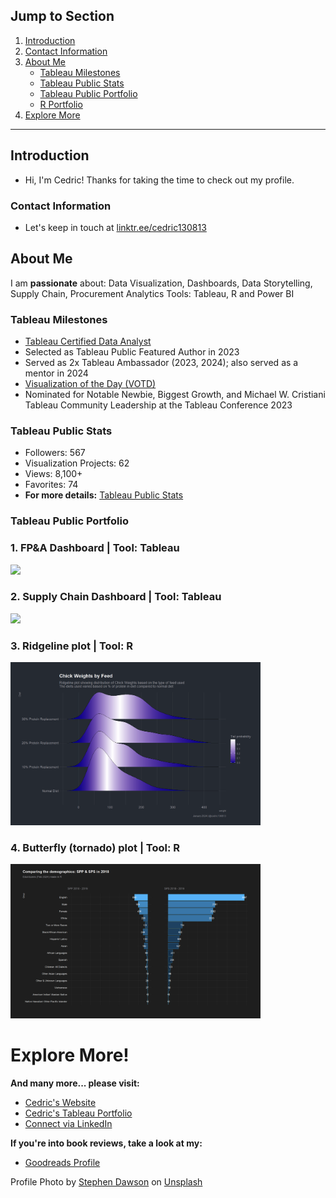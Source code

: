 ## Jump to Section
1. [Introduction](#introduction)
2. [Contact Information](#contact-information)
3. [About Me](#about-me)
   - [Tableau Milestones](#tableau-milestones)
   - [Tableau Public Stats](#tableau-public-stats)
   - [Tableau Public Portfolio](#tableau-public-portfolio)
   - [R Portfolio](#r-portfolio)
4. [Explore More](#explore-more)

---

## Introduction<a name="introduction"></a>
- Hi, I'm Cedric! Thanks for taking the time to check out my profile.

### Contact Information<a name="contact-information"></a>
- Let's keep in touch at [linktr.ee/cedric130813](http://linktr.ee/cedric130813)

## About Me<a name="about-me"></a>

I am **passionate** about: Data Visualization, Dashboards, Data Storytelling, Supply Chain, Procurement Analytics
Tools: Tableau, R and Power BI

### Tableau Milestones<a name="tableau-milestones"></a>
- [Tableau Certified Data Analyst](https://www.credly.com/badges/5f8e3e48-0b1c-4dca-9e9b-1ef1c0fb3e2d/public_url)
- Selected as Tableau Public Featured Author in 2023
- Served as 2x Tableau Ambassador (2023, 2024); also served as a mentor in 2024
- [Visualization of the Day (VOTD)](https://tabsoft.co/489OLuW)
- Nominated for Notable Newbie, Biggest Growth, and Michael W. Cristiani Tableau Community Leadership at the Tableau Conference 2023

### Tableau Public Stats<a name="tableau-public-stats"></a>
- Followers: 567
- Visualization Projects: 62
- Views: 8,100+
- Favorites: 74
- **For more details:** [Tableau Public Stats](https://public.tableau.com/app/profile/cedric130813/viz/TableauPublicStats_16942428002280/Stats)

### Tableau Public Portfolio<a name="tableau-public-portfolio"></a>
### 1. FP&A Dashboard | Tool: Tableau
<a href="https://public.tableau.com/app/profile/cedric130813" target="_blank"><img src='https://github.com/cedric130813/SQL-DataViz/blob/d03caefadd15eea9c09890cf38381165a6ea4dd4/Tableau/FP&A%20Dashboard%20(1).png' width='400'></a>

### 2. Supply Chain Dashboard | Tool: Tableau
<a href="https://public.tableau.com/app/profile/cedric130813" target="_blank"><img src='https://assets-global.website-files.com/626e3f90d87e459d91f51dd5/6448f949d9cba40342dd5f7d_Front%20(4).png' width='400'></a>

### 3. Ridgeline plot | Tool: R <a name="r-portfolio"></a>
<a href="https://github.com/cedric130813/DataVisualization/blob/d2c0451f79c92ae8f8990ffa7f0ccf413c42e7ae/R%20Stats/Ridgeline%20Plots/ChickweightPlot01.png" target="_blank"><img src='https://github.com/cedric130813/DataVisualization/blob/d2c0451f79c92ae8f8990ffa7f0ccf413c42e7ae/R%20Stats/Ridgeline%20Plots/ChickweightPlot01.png' width='400'></a>

### 4. Butterfly (tornado) plot | Tool: R
<a href="https://github.com/cedric130813/DataVisualization/blob/16cbaaa6dfd733b1effc47c64c7625b587bbcf30/R%20Stats/Butterfly%20Plot%20(EduVizzers%20Feb%202024)/EduVizzersFeb.png" target="_blank"><img src='https://github.com/cedric130813/DataVisualization/blob/16cbaaa6dfd733b1effc47c64c7625b587bbcf30/R%20Stats/Butterfly%20Plot%20(EduVizzers%20Feb%202024)/EduVizzersFeb.png' width='400'></a>

# Explore More!<a name="explore-more"></a>

**And many more... please visit:**
- [Cedric's Website](https://cedric130813.webflow.io)
- [Cedric's Tableau Portfolio](https://public.tableau.com/app/profile/cedric130813)
- [Connect via LinkedIn](https://www.linkedin.com/in/cedric130813/)

**If you're into book reviews, take a look at my:**
- [Goodreads Profile](https://www.goodreads.com/user/show/35830761-cedric)

Profile Photo by [Stephen Dawson](https://unsplash.com/@dawson2406?utm_content=creditCopyText&utm_medium=referral&utm_source=unsplash) on [Unsplash](https://unsplash.com/photos/turned-on-monitoring-screen-qwtCeJ5cLYs?utm_content=creditCopyText&utm_medium=referral&utm_source=unsplash)
